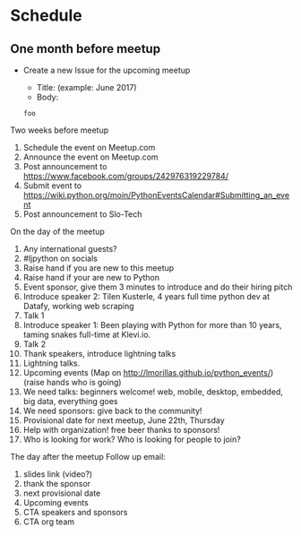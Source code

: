 # Schedule
## One month before meetup
* Create a new Issue for the upcoming meetup
  * Title: <Month> <Year> (example: June 2017)
  * Body:
  
  ```
  foo
  ```

Two weeks before meetup
1. Schedule the event on Meetup.com
2. Announce the event on Meetup.com
3. Post announcement to https://www.facebook.com/groups/242976319229784/
4. Submit event to https://wiki.python.org/moin/PythonEventsCalendar#Submitting_an_event
5. Post announcement to Slo-Tech

On the day of the meetup
1. Any international guests?
2. #ljpython on socials
4. Raise hand if you are new to this meetup
5. Raise hand if your are new to Python
3. Event sponsor, give them 3 minutes to introduce and do their hiring pitch
8. Introduce speaker 2: Tilen Kusterle, 4 years full time python dev at Datafy, working web scraping
7. Talk 1
6. Introduce speaker 1: Been playing with Python for more than 10 years, taming snakes full-time at Klevi.io.
9. Talk 2
10. Thank speakers, introduce lightning talks
11. Lightning talks.
12. Upcoming events (Map on http://lmorillas.github.io/python_events/) (raise hands who is going)
13. We need talks: beginners welcome! web, mobile, desktop, embedded, big data, everything goes
14. We need sponsors: give back to the community!
15. Provisional date for next meetup, June 22th, Thursday
16. Help with organization!
free beer thanks to sponsors!
16. Who is looking for work? Who is looking for people to join?

The day after the meetup
Follow up email:
1. slides link (video?)
2. thank the sponsor
3. next provisional date
4. Upcoming events
5. CTA speakers and sponsors
6. CTA org team
